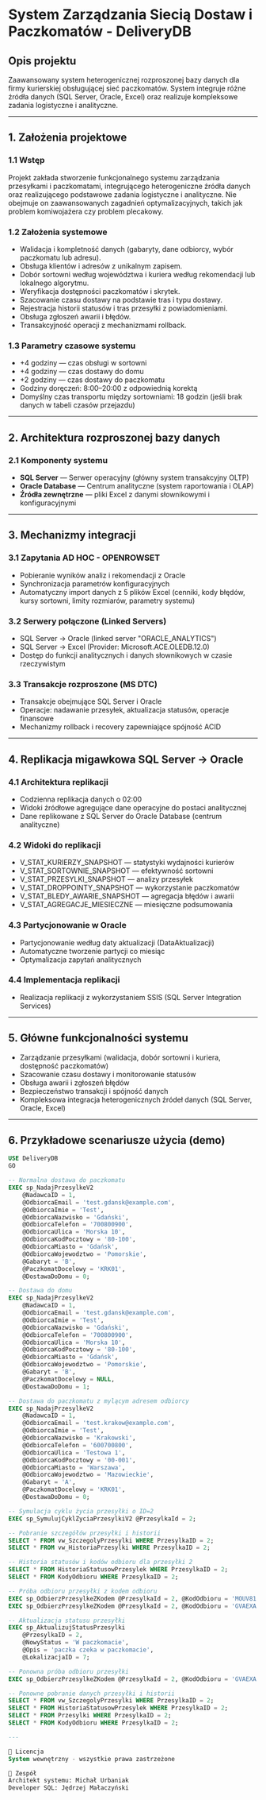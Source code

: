 # System Zarządzania Siecią Dostaw i Paczkomatów - DeliveryDB

## Opis projektu
Zaawansowany system heterogenicznej rozproszonej bazy danych dla firmy kurierskiej obsługującej sieć paczkomatów. System integruje różne źródła danych (SQL Server, Oracle, Excel) oraz realizuje kompleksowe zadania logistyczne i analityczne.

---

## 1. Założenia projektowe

### 1.1 Wstęp
Projekt zakłada stworzenie funkcjonalnego systemu zarządzania przesyłkami i paczkomatami, integrującego heterogeniczne źródła danych oraz realizującego podstawowe zadania logistyczne i analityczne. Nie obejmuje on zaawansowanych zagadnień optymalizacyjnych, takich jak problem komiwojażera czy problem plecakowy.

### 1.2 Założenia systemowe
- Walidacja i kompletność danych (gabaryty, dane odbiorcy, wybór paczkomatu lub adresu).
- Obsługa klientów i adresów z unikalnym zapisem.
- Dobór sortowni według województwa i kuriera według rekomendacji lub lokalnego algorytmu.
- Weryfikacja dostępności paczkomatów i skrytek.
- Szacowanie czasu dostawy na podstawie tras i typu dostawy.
- Rejestracja historii statusów i tras przesyłki z powiadomieniami.
- Obsługa zgłoszeń awarii i błędów.
- Transakcyjność operacji z mechanizmami rollback.

### 1.3 Parametry czasowe systemu
- +4 godziny — czas obsługi w sortowni
- +4 godziny — czas dostawy do domu
- +2 godziny — czas dostawy do paczkomatu
- Godziny doręczeń: 8:00–20:00 z odpowiednią korektą
- Domyślny czas transportu między sortowniami: 18 godzin (jeśli brak danych w tabeli czasów przejazdu)

---

## 2. Architektura rozproszonej bazy danych

### 2.1 Komponenty systemu
- **SQL Server** — Serwer operacyjny (główny system transakcyjny OLTP)
- **Oracle Database** — Centrum analityczne (system raportowania i OLAP)
- **Źródła zewnętrzne** — pliki Excel z danymi słownikowymi i konfiguracyjnymi

---

## 3. Mechanizmy integracji

### 3.1 Zapytania AD HOC - OPENROWSET
- Pobieranie wyników analiz i rekomendacji z Oracle
- Synchronizacja parametrów konfiguracyjnych
- Automatyczny import danych z 5 plików Excel (cenniki, kody błędów, kursy sortowni, limity rozmiarów, parametry systemu)

### 3.2 Serwery połączone (Linked Servers)
- SQL Server → Oracle (linked server "ORACLE_ANALYTICS")
- SQL Server → Excel (Provider: Microsoft.ACE.OLEDB.12.0)
- Dostęp do funkcji analitycznych i danych słownikowych w czasie rzeczywistym

### 3.3 Transakcje rozproszone (MS DTC)
- Transakcje obejmujące SQL Server i Oracle
- Operacje: nadawanie przesyłek, aktualizacja statusów, operacje finansowe
- Mechanizmy rollback i recovery zapewniające spójność ACID

---

## 4. Replikacja migawkowa SQL Server → Oracle

### 4.1 Architektura replikacji
- Codzienna replikacja danych o 02:00
- Widoki źródłowe agregujące dane operacyjne do postaci analitycznej
- Dane replikowane z SQL Server do Oracle Database (centrum analityczne)

### 4.2 Widoki do replikacji
- V_STAT_KURIERZY_SNAPSHOT — statystyki wydajności kurierów
- V_STAT_SORTOWNIE_SNAPSHOT — efektywność sortowni
- V_STAT_PRZESYLKI_SNAPSHOT — analizy przesyłek
- V_STAT_DROPPOINTY_SNAPSHOT — wykorzystanie paczkomatów
- V_STAT_BLEDY_AWARIE_SNAPSHOT — agregacja błędów i awarii
- V_STAT_AGREGACJE_MIESIECZNE — miesięczne podsumowania

### 4.3 Partycjonowanie w Oracle
- Partycjonowanie według daty aktualizacji (DataAktualizacji)
- Automatyczne tworzenie partycji co miesiąc
- Optymalizacja zapytań analitycznych

### 4.4 Implementacja replikacji
- Realizacja replikacji z wykorzystaniem SSIS (SQL Server Integration Services)

---

## 5. Główne funkcjonalności systemu

- Zarządzanie przesyłkami (walidacja, dobór sortowni i kuriera, dostępność paczkomatów)
- Szacowanie czasu dostawy i monitorowanie statusów
- Obsługa awarii i zgłoszeń błędów
- Bezpieczeństwo transakcji i spójność danych
- Kompleksowa integracja heterogenicznych źródeł danych (SQL Server, Oracle, Excel)

---

## 6. Przykładowe scenariusze użycia (demo)

```sql
USE DeliveryDB
GO

-- Normalna dostawa do paczkomatu
EXEC sp_NadajPrzesylkeV2
    @NadawcaID = 1,
    @OdbiorcaEmail = 'test.gdansk@example.com',
    @OdbiorcaImie = 'Test',
    @OdbiorcaNazwisko = 'Gdański',
    @OdbiorcaTelefon = '700800900',
    @OdbiorcaUlica = 'Morska 10',
    @OdbiorcaKodPocztowy = '80-100',
    @OdbiorcaMiasto = 'Gdańsk',
    @OdbiorcaWojewodztwo = 'Pomorskie',
    @Gabaryt = 'B',
    @PaczkomatDocelowy = 'KRK01',
    @DostawaDoDomu = 0;

-- Dostawa do domu
EXEC sp_NadajPrzesylkeV2
    @NadawcaID = 1, 
    @OdbiorcaEmail = 'test.gdansk@example.com',
    @OdbiorcaImie = 'Test',
    @OdbiorcaNazwisko = 'Gdański',
    @OdbiorcaTelefon = '700800900',
    @OdbiorcaUlica = 'Morska 10',
    @OdbiorcaKodPocztowy = '80-100',
    @OdbiorcaMiasto = 'Gdańsk',
    @OdbiorcaWojewodztwo = 'Pomorskie',
    @Gabaryt = 'B',
    @PaczkomatDocelowy = NULL,
    @DostawaDoDomu = 1;

-- Dostawa do paczkomatu z mylącym adresem odbiorcy
EXEC sp_NadajPrzesylkeV2
    @NadawcaID = 1, 
    @OdbiorcaEmail = 'test.krakow@example.com',
    @OdbiorcaImie = 'Test',
    @OdbiorcaNazwisko = 'Krakowski',
    @OdbiorcaTelefon = '600700800',
    @OdbiorcaUlica = 'Testowa 1',
    @OdbiorcaKodPocztowy = '00-001',
    @OdbiorcaMiasto = 'Warszawa',
    @OdbiorcaWojewodztwo = 'Mazowieckie',
    @Gabaryt = 'A',
    @PaczkomatDocelowy = 'KRK01',
    @DostawaDoDomu = 0;

-- Symulacja cyklu życia przesyłki o ID=2
EXEC sp_SymulujCyklZyciaPrzesylkiV2 @PrzesylkaId = 2;

-- Pobranie szczegółów przesyłki i historii
SELECT * FROM vw_SzczegolyPrzesylki WHERE PrzesylkaID = 2;
SELECT * FROM vw_HistoriaPrzesylki WHERE PrzesylkaID = 2;

-- Historia statusów i kodów odbioru dla przesyłki 2
SELECT * FROM HistoriaStatusowPrzesylek WHERE PrzesylkaID = 2;
SELECT * FROM KodyOdbioru WHERE PrzesylkaID = 2;

-- Próba odbioru przesyłki z kodem odbioru
EXEC sp_OdbierzPrzesylkeZKodem @PrzesylkaId = 2, @KodOdbioru = 'MOUV81';
EXEC sp_OdbierzPrzesylkeZKodem @PrzesylkaId = 2, @KodOdbioru = 'GVAEXA';

-- Aktualizacja statusu przesyłki
EXEC sp_AktualizujStatusPrzesylki 
    @PrzesylkaID = 2,
    @NowyStatus = 'W paczkomacie',
    @Opis = 'paczka czeka w paczkomacie',
    @LokalizacjaID = 7;

-- Ponowna próba odbioru przesyłki
EXEC sp_OdbierzPrzesylkeZKodem @PrzesylkaId = 2, @KodOdbioru = 'GVAEXA';

-- Ponowne pobranie danych przesyłki i historii
SELECT * FROM vw_SzczegolyPrzesylki WHERE PrzesylkaID = 2;
SELECT * FROM HistoriaStatusowPrzesylek WHERE PrzesylkaID = 2;
SELECT * FROM Przesylki WHERE PrzesylkaID = 2;
SELECT * FROM KodyOdbioru WHERE PrzesylkaID = 2;

---

📄 Licencja  
System wewnętrzny - wszystkie prawa zastrzeżone

👥 Zespół  
Architekt systemu: Michał Urbaniak  
Developer SQL: Jędrzej Małaczyński
